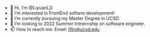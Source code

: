 - 👋 Hi, I’m @LiyuanLD
- 👀 I’m interested in FrontEnd softwre development!
- 🌱 I’m currently pursuing my Master Degree in UCSD.
- 💞️ I’m looking to 2022 Summer Intnernship on software engineer.
- 📫 How to reach me: 
              Email: l1lin@ucsd.edu

<!---
LiyuanLD/LiyuanLD is a ✨ special ✨ repository because its `README.md` (this file) appears on your GitHub profile.
You can click the Preview link to take a look at your changes.
--->
